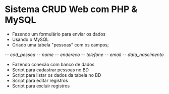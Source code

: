 # Sistema CRUD Web com PHP & MySQL

- Fazendo um formulário para enviar os dados
- Usando o MySQL
- Criado uma tabela "pessoas" com os campos;

*-- cod_pessoa
  -- nome
    -- endereco
      -- telefone
        -- email
          -- data_nascimento*
  - Fazendo conexão com banco de dados
  - Script para cadastrar pessoas no BD
  - Script para listar os dados da tabela no BD
  - Script para editar registros
  - Script para excluir registros
